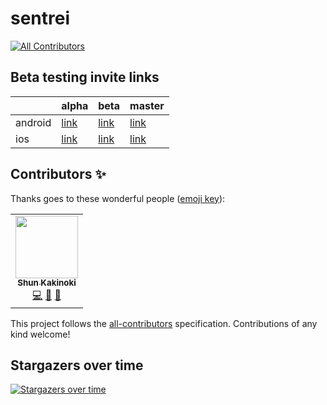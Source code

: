 # sentrei

<!-- ALL-CONTRIBUTORS-BADGE:START - Do not remove or modify this section -->
[![All Contributors](https://img.shields.io/badge/all_contributors-1-orange.svg?style=flat-square)](#contributors-)
<!-- ALL-CONTRIBUTORS-BADGE:END -->

## Beta testing invite links

|  | alpha | beta | master |
| --- | --- | --- | --- |
| android | [link](https://appdistribution.firebase.dev/i/dfq8XRGe) | [link](https://appdistribution.firebase.dev/i/hReUCAJq) | [link](https://appdistribution.firebase.dev/i/sXwACykq) |
| ios | [link](https://appdistribution.firebase.dev/i/QxDsYNoB) | [link](https://appdistribution.firebase.dev/i/NbqaJdfa) | [link](https://appdistribution.firebase.dev/i/bNpuzTfZ) |

## Contributors ✨

Thanks goes to these wonderful people ([emoji key](https://allcontributors.org/docs/en/emoji-key)):

<!-- ALL-CONTRIBUTORS-LIST:START - Do not remove or modify this section -->
<!-- prettier-ignore-start -->
<!-- markdownlint-disable -->
<table>
  <tr>
    <td align="center"><a href="https://www.shunkakinoki.com/"><img src="https://avatars0.githubusercontent.com/u/39187513?v=4" width="100px;" alt=""/><br /><sub><b>Shun Kakinoki</b></sub></a><br /><a href="https://github.com/sentrei/sentrei/commits?author=shunkakinoki" title="Code">💻</a> <a href="#projectManagement-shunkakinoki" title="Project Management">📆</a> <a href="#ideas-shunkakinoki" title="Ideas, Planning, & Feedback">🤔</a></td>
  </tr>
</table>

<!-- markdownlint-enable -->
<!-- prettier-ignore-end -->
<!-- ALL-CONTRIBUTORS-LIST:END -->

This project follows the [all-contributors](https://github.com/all-contributors/all-contributors) specification. Contributions of any kind welcome!

## Stargazers over time

[![Stargazers over time](https://starchart.cc/sentrei/sentrei.svg)](https://starchart.cc/sentrei/sentrei)
